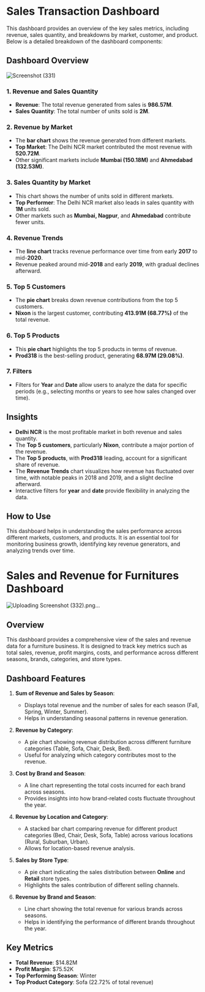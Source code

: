 # Sales Transaction Dashboard

This dashboard provides an overview of the key sales metrics, including revenue, sales quantity, and breakdowns by market, customer, and product. Below is a detailed breakdown of the dashboard components:

## Dashboard Overview

![Screenshot (331)](https://github.com/user-attachments/assets/81c812e1-69f8-4f08-914e-56819f594fc1)

### 1. **Revenue and Sales Quantity**
- **Revenue**: The total revenue generated from sales is **986.57M**.
- **Sales Quantity**: The total number of units sold is **2M**.

### 2. **Revenue by Market**
- The **bar chart** shows the revenue generated from different markets.
- **Top Market**: The Delhi NCR market contributed the most revenue with **520.72M**.
- Other significant markets include **Mumbai (150.18M)** and **Ahmedabad (132.53M)**.

### 3. **Sales Quantity by Market**
- This chart shows the number of units sold in different markets.
- **Top Performer**: The Delhi NCR market also leads in sales quantity with **1M** units sold.
- Other markets such as **Mumbai, Nagpur**, and **Ahmedabad** contribute fewer units.

### 4. **Revenue Trends**
- The **line chart** tracks revenue performance over time from early **2017** to mid-**2020**.
- Revenue peaked around mid-**2018** and early **2019**, with gradual declines afterward.

### 5. **Top 5 Customers**
- The **pie chart** breaks down revenue contributions from the top 5 customers.
- **Nixon** is the largest customer, contributing **413.91M (68.77%)** of the total revenue.

### 6. **Top 5 Products**
- This **pie chart** highlights the top 5 products in terms of revenue.
- **Prod318** is the best-selling product, generating **68.97M (29.08%)**.

### 7. **Filters**
- Filters for **Year** and **Date** allow users to analyze the data for specific periods (e.g., selecting months or years to see how sales changed over time).

## Insights

- **Delhi NCR** is the most profitable market in both revenue and sales quantity.
- The **Top 5 customers**, particularly **Nixon**, contribute a major portion of the revenue.
- The **Top 5 products**, with **Prod318** leading, account for a significant share of revenue.
- The **Revenue Trends** chart visualizes how revenue has fluctuated over time, with notable peaks in 2018 and 2019, and a slight decline afterward.
- Interactive filters for **year** and **date** provide flexibility in analyzing the data.

## How to Use

This dashboard helps in understanding the sales performance across different markets, customers, and products. It is an essential tool for monitoring business growth, identifying key revenue generators, and analyzing trends over time.

# Sales and Revenue for Furnitures Dashboard

![Uploading Screenshot (332).png…]()

## Overview

This dashboard provides a comprehensive view of the sales and revenue data for a furniture business. It is designed to track key metrics such as total sales, revenue, profit margins, costs, and performance across different seasons, brands, categories, and store types.

## Dashboard Features

1. **Sum of Revenue and Sales by Season**: 
   - Displays total revenue and the number of sales for each season (Fall, Spring, Winter, Summer).
   - Helps in understanding seasonal patterns in revenue generation.

2. **Revenue by Category**:
   - A pie chart showing revenue distribution across different furniture categories (Table, Sofa, Chair, Desk, Bed).
   - Useful for analyzing which category contributes most to the revenue.

3. **Cost by Brand and Season**:
   - A line chart representing the total costs incurred for each brand across seasons.
   - Provides insights into how brand-related costs fluctuate throughout the year.

4. **Revenue by Location and Category**:
   - A stacked bar chart comparing revenue for different product categories (Bed, Chair, Desk, Sofa, Table) across various locations (Rural, Suburban, Urban).
   - Allows for location-based revenue analysis.

5. **Sales by Store Type**:
   - A pie chart indicating the sales distribution between **Online** and **Retail** store types.
   - Highlights the sales contribution of different selling channels.

6. **Revenue by Brand and Season**:
   - Line chart showing the total revenue for various brands across seasons.
   - Helps in identifying the performance of different brands throughout the year.

## Key Metrics

- **Total Revenue**: $14.82M
- **Profit Margin**: $75.52K
- **Top Performing Season**: Winter
- **Top Product Category**: Sofa (22.72% of total revenue)

